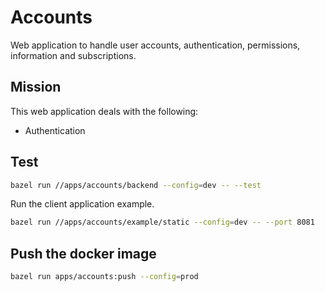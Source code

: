 # Accounts

Web application to handle user accounts, authentication, permissions, information and subscriptions.

## Mission

This web application deals with the following:

- Authentication

## Test

```bash
bazel run //apps/accounts/backend --config=dev -- --test
```

Run the client application example.

```bash
bazel run //apps/accounts/example/static --config=dev -- --port 8081
```

## Push the docker image

```bash
bazel run apps/accounts:push --config=prod
```

